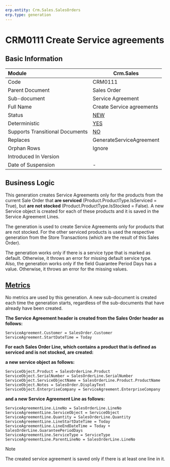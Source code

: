 ```yaml
---
erp.entity: Crm.Sales.SalesOrders
erp.type: generation
---
```


# CRM0111 Create Service agreements

## Basic Information

| Module                          | Crm.Sales                                                    |
| :------------------------------ | ------------------------------------------------------------ |
| Code                            | CRM0111                                                      |
| Parent Document                 | Sales Order                                                  |
| Sub-document                    | Service Аgreement                                            |
| Full Name                       | Create Service agreements                                    |
| Status                          | [NEW](xref:generation-procedures)                            |
| Deterministic                   | [YES](xref:document-generation-and-transitional-documents)   |
| Supports Transitional Documents | [NO](xref:document-generation-and-transitional-documents)    |
| Replaces                        | GenerateServiceAgreement                                     |
| Orphan Rows                     | Ignore                                                       |
| Introduced In Version           |                                                              |
| Date of Suspension              | -                                                            |

##  Business Logic
This generation creates Service Agreements only for the products from the current Sale Order that **are serviced** (Product.ProductType.IsServiced = True), but **are not stocked** (Product.ProductType.IsStocked = False). A new Service object is created for each of these products and it is saved in the Service Agreement Lines. 

The generation is used to create Service Agreements only for products that are not stocked. For the other serviced products is used the respective generation from the Store Transactions (which are the result of this Sales Order).

The generation works only if there is a service type that is marked as default. Otherwise, it throws an error for missing default service type. <br>
Also, the generation works only if the field Guarantee Period Days has a value. Otherwise, it throws an error for the missing values.

## [Metrics](../reference/metrics.md)
No metrics are used by this generation. A new sub-document is created each time the generation starts, regardless of the sub-documents that have already have been created.

**The Service Agreement header is created from the Sales Order header as follows:**
```
ServiceAgreement.Customer = SalesOrder.Customer
ServiceAgreement.StartDateTime = Today
```

**For each Sales Order Line, which contains a product that is defined as serviced and is not stocked, are created:**

**a new service object as follows:**
```
ServiceObject.Product = SalesOrderLine.Product
ServiceObject.SerialNumber = SalesOrderLine.SerialNumber
ServiceObject.ServiceObjectName = SalesOrderLine.Product.ProductName
ServiceObject.Notes = SalesOrder.DisplayText
ServiceObject.EnterpriseCompany = ServiceAgreement.EnterpriseCompany
```

**and a new Service Agreement Line as follows:**
```
ServiceAgreementLine.LineNo = SalesOrderLine.LineNo
ServiceAgreementLine.ServiceObject = ServiceObject
ServiceAgreementLine.Quantity = SalesOrderLine.Quantity
ServiceAgreementLine.LineStartDateTime = Today
ServiceAgreementLine.LineEndDateTime = Today + SalesOrderLine.GuaranteePeriodDays
ServiceAgreementLine.ServiceType = ServiceType
ServiceAgreementLine.ParentLineNo = SalesOrderLine.LineNo
```
> [!Note]
> The created service agreement is saved only if there is at least one line in it.
